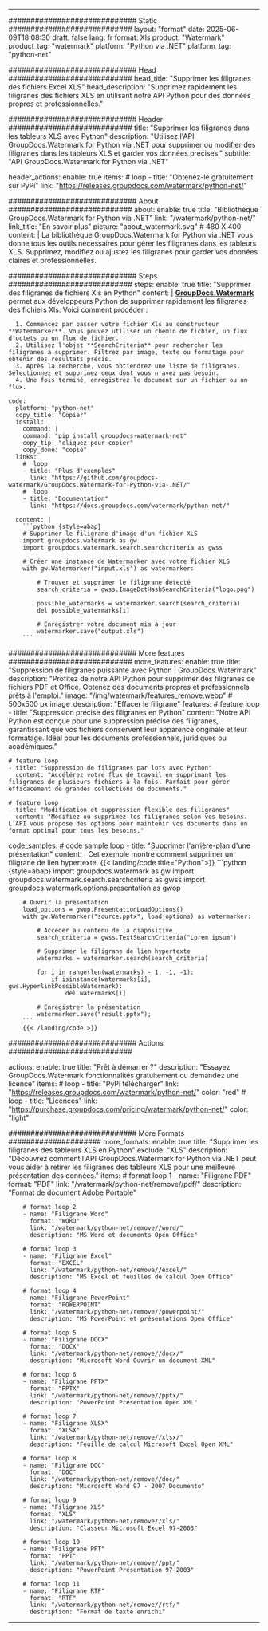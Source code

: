 
---
############################# Static ############################
layout: "format"
date:  2025-06-09T18:08:30
draft: false
lang: fr
format: Xls
product: "Watermark"
product_tag: "watermark"
platform: "Python via .NET"
platform_tag: "python-net"

############################# Head ############################
head_title: "Supprimer les filigranes des fichiers Excel XLS"
head_description: "Supprimez rapidement les filigranes des fichiers XLS en utilisant notre API Python pour des données propres et professionnelles."

############################# Header ############################
title: "Supprimer les filigranes dans les tableurs XLS avec Python" 
description: "Utilisez l'API GroupDocs.Watermark for Python via .NET pour supprimer ou modifier des filigranes dans les tableurs XLS et garder vos données précises."
subtitle: "API GroupDocs.Watermark for Python via .NET" 

header_actions:
  enable: true
  items:
    #  loop
    - title: "Obtenez-le gratuitement sur PyPi"
      link: "https://releases.groupdocs.com/watermark/python-net/"
      
############################# About ############################
about:
    enable: true
    title: "Bibliothèque GroupDocs.Watermark for Python via .NET"
    link: "/watermark/python-net/"
    link_title: "En savoir plus"
    picture: "about_watermark.svg" # 480 X 400
    content: |
       La bibliothèque GroupDocs.Watermark for Python via .NET vous donne tous les outils nécessaires pour gérer les filigranes dans les tableurs XLS. Supprimez, modifiez ou ajustez les filigranes pour garder vos données claires et professionnelles.

############################# Steps ############################
steps:
    enable: true
    title: "Supprimer des filigranes de fichiers Xls en Python"
    content: |
      **[GroupDocs.Watermark](https://products.groupdocs.com/watermark/python-net/)** permet aux développeurs Python de supprimer rapidement les filigranes des fichiers Xls. Voici comment procéder :
      
      1. Commencez par passer votre fichier Xls au constructeur **Watermarker**. Vous pouvez utiliser un chemin de fichier, un flux d'octets ou un flux de fichier.
      2. Utilisez l'objet **SearchCriteria** pour rechercher les filigranes à supprimer. Filtrez par image, texte ou formatage pour obtenir des résultats précis.
      3. Après la recherche, vous obtiendrez une liste de filigranes. Sélectionnez et supprimez ceux dont vous n'avez pas besoin.
      4. Une fois terminé, enregistrez le document sur un fichier ou un flux.
   
    code:
      platform: "python-net"
      copy_title: "Copier"
      install:
        command: |
        command: "pip install groupdocs-watermark-net"
        copy_tip: "cliquez pour copier"
        copy_done: "copié"
      links:
        #  loop
        - title: "Plus d'exemples"
          link: "https://github.com/groupdocs-watermark/GroupDocs.Watermark-for-Python-via-.NET/"
        #  loop
        - title: "Documentation"
          link: "https://docs.groupdocs.com/watermark/python-net/"
          
      content: |
        ```python {style=abap}
        # Supprimer le filigrane d'image d'un fichier XLS
        import groupdocs.watermark as gw
        import groupdocs.watermark.search.searchcriteria as gwss

        # Créer une instance de Watermarker avec votre fichier XLS
        with gw.Watermarker("input.xls") as watermarker:

            # Trouver et supprimer le filigrane détecté
            search_criteria = gwss.ImageDctHashSearchCriteria("logo.png")

            possible_watermarks = watermarker.search(search_criteria)
            del possible_watermarks[i]

            # Enregistrer votre document mis à jour
            watermarker.save("output.xls")
        ```  

############################# More features ############################
more_features:
  enable: true
  title: "Suppression de filigranes puissante avec Python | GroupDocs.Watermark"
  description: "Profitez de notre API Python pour supprimer des filigranes de fichiers PDF et Office. Obtenez des documents propres et professionnels prêts à l'emploi."
  image: "/img/watermark/features_remove.webp" # 500x500 px
  image_description: "Effacer le filigrane"
  features:
    # feature loop
    - title: "Suppression précise des filigranes en Python"
      content: "Notre API Python est conçue pour une suppression précise des filigranes, garantissant que vos fichiers conservent leur apparence originale et leur formatage. Idéal pour les documents professionnels, juridiques ou académiques."

    # feature loop
    - title: "Suppression de filigranes par lots avec Python"
      content: "Accélérez votre flux de travail en supprimant les filigranes de plusieurs fichiers à la fois. Parfait pour gérer efficacement de grandes collections de documents."

    # feature loop
    - title: "Modification et suppression flexible des filigranes"
      content: "Modifiez ou supprimez les filigranes selon vos besoins. L'API vous propose des options pour maintenir vos documents dans un format optimal pour tous les besoins."
      
  code_samples:
    # code sample loop
    - title: "Supprimer l'arrière-plan d'une présentation"
      content: |
        Cet exemple montre comment supprimer un filigrane de lien hypertexte.
        {{< landing/code title="Python">}}
        ```python {style=abap}
        import groupdocs.watermark as gw
        import groupdocs.watermark.search.searchcriteria as gwss
        import groupdocs.watermark.options.presentation as gwop

        # Ouvrir la présentation
        load_options = gwop.PresentationLoadOptions()
        with gw.Watermarker("source.pptx", load_options) as watermarker:

            # Accéder au contenu de la diapositive
            search_criteria = gwss.TextSearchCriteria("Lorem ipsum")

            # Supprimer le filigrane de lien hypertexte
            watermarks = watermarker.search(search_criteria)

            for i in range(len(watermarks) - 1, -1, -1):
                if isinstance(watermarks[i], gws.HyperlinkPossibleWatermark):
                    del watermarks[i]

            # Enregistrer la présentation
            watermarker.save("result.pptx");
        ```
        {{< /landing/code >}}


############################# Actions ############################

actions:
  enable: true
  title: "Prêt à démarrer ?"
  description: "Essayez GroupDocs.Watermark fonctionnalités gratuitement ou demandez une licence"
  items:
    #  loop
    - title: "PyPi télécharger"
      link: "https://releases.groupdocs.com/watermark/python-net/"
      color: "red"
        #  loop
    - title: "Licences"
      link: "https://purchase.groupdocs.com/pricing/watermark/python-net/"
      color: "light"


############################# More Formats #####################
more_formats:
    enable: true
    title: "Supprimer les filigranes des tableurs XLS en Python"
    exclude: "XLS"
    description: "Découvrez comment l'API GroupDocs.Watermark for Python via .NET peut vous aider à retirer les filigranes des tableurs XLS pour une meilleure présentation des données."
    items: 
        # format loop 1
        - name: "Filigrane PDF"
          format: "PDF"
          link: "/watermark/python-net/remove//pdf/"
          description: "Format de document Adobe Portable"

        # format loop 2
        - name: "Filigrane Word"
          format: "WORD"
          link: "/watermark/python-net/remove//word/"
          description: "MS Word et documents Open Office"
          
        # format loop 3
        - name: "Filigrane Excel"
          format: "EXCEL"
          link: "/watermark/python-net/remove//excel/"
          description: "MS Excel et feuilles de calcul Open Office"

        # format loop 4
        - name: "Filigrane PowerPoint"
          format: "POWERPOINT"
          link: "/watermark/python-net/remove//powerpoint/"
          description: "MS PowerPoint et présentations Open Office"

        # format loop 5
        - name: "Filigrane DOCX"
          format: "DOCX"
          link: "/watermark/python-net/remove//docx/"
          description: "Microsoft Word Ouvrir un document XML"
          
        # format loop 6
        - name: "Filigrane PPTX"
          format: "PPTX"
          link: "/watermark/python-net/remove//pptx/"
          description: "PowerPoint Présentation Open XML"
          
        # format loop 7
        - name: "Filigrane XLSX"
          format: "XLSX"
          link: "/watermark/python-net/remove//xlsx/"
          description: "Feuille de calcul Microsoft Excel Open XML"

        # format loop 8
        - name: "Filigrane DOC"
          format: "DOC"
          link: "/watermark/python-net/remove//doc/"
          description: "Microsoft Word 97 - 2007 Documento"

        # format loop 9
        - name: "Filigrane XLS"
          format: "XLS"
          link: "/watermark/python-net/remove//xls/"
          description: "Classeur Microsoft Excel 97-2003"

        # format loop 10
        - name: "Filigrane PPT"
          format: "PPT"
          link: "/watermark/python-net/remove//ppt/"
          description: "PowerPoint Présentation 97-2003"

        # format loop 11
        - name: "Filigrane RTF"
          format: "RTF"
          link: "/watermark/python-net/remove//rtf/"
          description: "Format de texte enrichi"

---